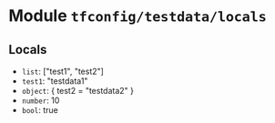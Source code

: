 
# Module `tfconfig/testdata/locals`
## Locals
* `list`: ["test1", "test2"]
* `test1`: "testdata1"
* `object`: {
    test2 = "testdata2"
  }
* `number`: 10
* `bool`: true

